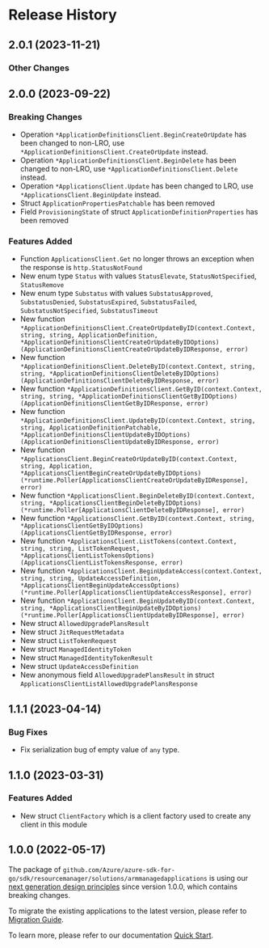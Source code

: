 # Release History

## 2.0.1 (2023-11-21)
### Other Changes


## 2.0.0 (2023-09-22)
### Breaking Changes

- Operation `*ApplicationDefinitionsClient.BeginCreateOrUpdate` has been changed to non-LRO, use `*ApplicationDefinitionsClient.CreateOrUpdate` instead.
- Operation `*ApplicationDefinitionsClient.BeginDelete` has been changed to non-LRO, use `*ApplicationDefinitionsClient.Delete` instead.
- Operation `*ApplicationsClient.Update` has been changed to LRO, use `*ApplicationsClient.BeginUpdate` instead.
- Struct `ApplicationPropertiesPatchable` has been removed
- Field `ProvisioningState` of struct `ApplicationDefinitionProperties` has been removed

### Features Added

- Function `ApplicationsClient.Get` no longer throws an exception when the response is `http.StatusNotFound`
- New enum type `Status` with values `StatusElevate`, `StatusNotSpecified`, `StatusRemove`
- New enum type `Substatus` with values `SubstatusApproved`, `SubstatusDenied`, `SubstatusExpired`, `SubstatusFailed`, `SubstatusNotSpecified`, `SubstatusTimeout`
- New function `*ApplicationDefinitionsClient.CreateOrUpdateByID(context.Context, string, string, ApplicationDefinition, *ApplicationDefinitionsClientCreateOrUpdateByIDOptions) (ApplicationDefinitionsClientCreateOrUpdateByIDResponse, error)`
- New function `*ApplicationDefinitionsClient.DeleteByID(context.Context, string, string, *ApplicationDefinitionsClientDeleteByIDOptions) (ApplicationDefinitionsClientDeleteByIDResponse, error)`
- New function `*ApplicationDefinitionsClient.GetByID(context.Context, string, string, *ApplicationDefinitionsClientGetByIDOptions) (ApplicationDefinitionsClientGetByIDResponse, error)`
- New function `*ApplicationDefinitionsClient.UpdateByID(context.Context, string, string, ApplicationDefinitionPatchable, *ApplicationDefinitionsClientUpdateByIDOptions) (ApplicationDefinitionsClientUpdateByIDResponse, error)`
- New function `*ApplicationsClient.BeginCreateOrUpdateByID(context.Context, string, Application, *ApplicationsClientBeginCreateOrUpdateByIDOptions) (*runtime.Poller[ApplicationsClientCreateOrUpdateByIDResponse], error)`
- New function `*ApplicationsClient.BeginDeleteByID(context.Context, string, *ApplicationsClientBeginDeleteByIDOptions) (*runtime.Poller[ApplicationsClientDeleteByIDResponse], error)`
- New function `*ApplicationsClient.GetByID(context.Context, string, *ApplicationsClientGetByIDOptions) (ApplicationsClientGetByIDResponse, error)`
- New function `*ApplicationsClient.ListTokens(context.Context, string, string, ListTokenRequest, *ApplicationsClientListTokensOptions) (ApplicationsClientListTokensResponse, error)`
- New function `*ApplicationsClient.BeginUpdateAccess(context.Context, string, string, UpdateAccessDefinition, *ApplicationsClientBeginUpdateAccessOptions) (*runtime.Poller[ApplicationsClientUpdateAccessResponse], error)`
- New function `*ApplicationsClient.BeginUpdateByID(context.Context, string, *ApplicationsClientBeginUpdateByIDOptions) (*runtime.Poller[ApplicationsClientUpdateByIDResponse], error)`
- New struct `AllowedUpgradePlansResult`
- New struct `JitRequestMetadata`
- New struct `ListTokenRequest`
- New struct `ManagedIdentityToken`
- New struct `ManagedIdentityTokenResult`
- New struct `UpdateAccessDefinition`
- New anonymous field `AllowedUpgradePlansResult` in struct `ApplicationsClientListAllowedUpgradePlansResponse`


## 1.1.1 (2023-04-14)
### Bug Fixes

- Fix serialization bug of empty value of `any` type.


## 1.1.0 (2023-03-31)
### Features Added

- New struct `ClientFactory` which is a client factory used to create any client in this module


## 1.0.0 (2022-05-17)

The package of `github.com/Azure/azure-sdk-for-go/sdk/resourcemanager/solutions/armmanagedapplications` is using our [next generation design principles](https://azure.github.io/azure-sdk/general_introduction.html) since version 1.0.0, which contains breaking changes.

To migrate the existing applications to the latest version, please refer to [Migration Guide](https://aka.ms/azsdk/go/mgmt/migration).

To learn more, please refer to our documentation [Quick Start](https://aka.ms/azsdk/go/mgmt).